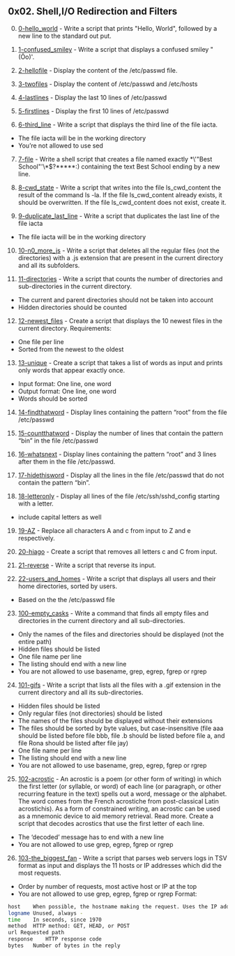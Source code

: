 ## 0x02. Shell,I/O Redirection and Filters

0. [0-hello_world](./0-hello_world) - Write a script that prints "Hello, World", followed by a new line to the standard out put.

1. [1-confused_smiley](./1-confused_smiley) - Write a script that displays a confused smiley "(Ôo)'.

2. [2-hellofile](./2-hellofile) - Display the content of the /etc/passwd file.

3. [3-twofiles](./3-twofiles) - Display the content of /etc/passwd and /etc/hosts

4. [4-lastlines](./4-lastlines) - Display the last 10 lines of /etc/passwd

5. [5-firstlines](./5-firstlines) - Display the first 10 lines of /etc/passwd

6. [6-third_line](./6-third_line) - Write a script that displays the third line of the file iacta.
 - The file iacta will be in the working directory
 - You’re not allowed to use sed

7. [7-file](./7-file) - Write a shell script that creates a file named exactly \*\\'"Best School"\'\\*$\?\*\*\*\*\*:) containing the text Best School ending by a new line.

8. [8-cwd_state](./8-cwd_state) - Write a script that writes into the file ls_cwd_content the result of the command ls -la. If the file ls_cwd_content already exists, it should be overwritten. If the file ls_cwd_content does not exist, create it.

9. [9-duplicate_last_line](./9-duplicate_last_line) - Write a script that duplicates the last line of the file iacta
 - The file iacta will be in the working directory

10. [10-n0_more_js](./10-no_more_js) - Write a script that deletes all the regular files (not the directories) with a .js extension that are present in the current directory and all its subfolders.

11. [11-directories](./11-directories) - Write a script that counts the number of directories and sub-directories in the current directory.
 - The current and parent directories should not be taken into account
 - Hidden directories should be counted

12. [12-newest_files](./12-newest_files) - Create a script that displays the 10 newest files in the current directory.
Requirements:
 - One file per line
 - Sorted from the newest to the oldest

13. [13-unique](./13-unique) - Create a script that takes a list of words as input and prints only words that appear exactly once.
 - Input format: One line, one word
 - Output format: One line, one word
 - Words should be sorted

14. [14-findthatword](./14-findthatword) - Display lines containing the pattern “root” from the file /etc/passwd

15. [15-countthatword](./15-countthatword) - Display the number of lines that contain the pattern “bin” in the file /etc/passwd

16. [16-whatsnext](./16-whatsnext) - Display lines containing the pattern “root” and 3 lines after them in the file /etc/passwd.

17. [17-hidethisword](./17-hidethisword) - Display all the lines in the file /etc/passwd that do not contain the pattern “bin”.

18. [18-letteronly](./18-letteronly) - Display all lines of the file /etc/ssh/sshd_config starting with a letter.
 - include capital letters as well

19. [19-AZ](./19-AZ) - Replace all characters A and c from input to Z and e respectively.

20. [20-hiago](./20-hiago) - Create a script that removes all letters c and C from input.

21. [21-reverse](./21-reverse) - Write a script that reverse its input.

22. [22-users_and_homes](./22-users_and_homes) - Write a script that displays all users and their home directories, sorted by users.
 - Based on the the /etc/passwd file

23. [100-empty_casks](./100-empty_casks) - Write a command that finds all empty files and directories in the current directory and all sub-directories.
 - Only the names of the files and directories should be displayed (not the entire path)
 - Hidden files should be listed
 - One file name per line
 - The listing should end with a new line
 - You are not allowed to use basename, grep, egrep, fgrep or rgrep

24. [101-gifs](./101-gifs) - Write a script that lists all the files with a .gif extension in the current directory and all its sub-directories.
 - Hidden files should be listed
 - Only regular files (not directories) should be listed
 - The names of the files should be displayed without their extensions
 - The files should be sorted by byte values, but case-insensitive (file aaa should be listed before file bbb, file .b should be listed before file a, and file Rona should be listed after file jay)
 - One file name per line
 - The listing should end with a new line
 - You are not allowed to use basename, grep, egrep, fgrep or rgrep

25. [102-acrostic](./102-acrostic) - An acrostic is a poem (or other form of writing) in which the first letter (or syllable, or word) of each line (or paragraph, or other recurring feature in the text) spells out a word, message or the alphabet. The word comes from the French acrostiche from post-classical Latin acrostichis). As a form of constrained writing, an acrostic can be used as a mnemonic device to aid memory retrieval. Read more.
Create a script that decodes acrostics that use the first letter of each line.
 - The ‘decoded’ message has to end with a new line
 - You are not allowed to use grep, egrep, fgrep or rgrep

26. [103-the_biggest_fan](./103-the_biggest_fan) - Write a script that parses web servers logs in TSV format as input and displays the 11 hosts or IP addresses which did the most requests.
 - Order by number of requests, most active host or IP at the top
 - You are not allowed to use grep, egrep, fgrep or rgrep
Format:

```sh
host    When possible, the hostname making the request. Uses the IP address if the hostname was unavailable.
logname Unused, always -
time    In seconds, since 1970
method  HTTP method: GET, HEAD, or POST
url Requested path
response    HTTP response code
bytes   Number of bytes in the reply

```

